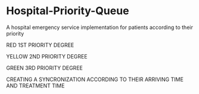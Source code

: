 # Hospital-Priority-Queue
A hospital emergency service implementation for patients according to their priority

RED 1ST PRIORITY DEGREE 

YELLOW 2ND PRIORITY DEGREE

GREEN 3RD PRIORITY DEGREE

CREATING A SYNCRONIZATION ACCORDING TO THEIR ARRIVING TIME AND TREATMENT TIME
